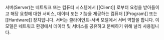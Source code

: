 서버(Server)는 네트워크 또는 컴퓨터 시스템에서 [[Client]] 로부터 요청을 받아들이고 해당 요청에 대한 서비스, 데이터 또는 기능을 제공하는 컴퓨터 [[Program]] 또는 [[Hardware]] 장치입니다. 서버는 클라이언트-서버 모델에서 서버 역할을 합니다. 이 모델은 네트워크 환경에서 데이터 및 서비스를 공유하고 분배하기 위해 널리 사용됩니다.